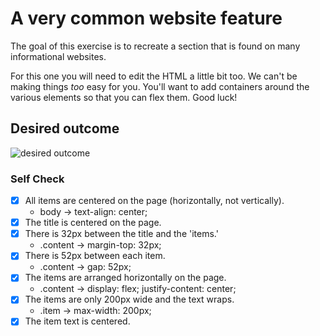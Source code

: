 # A very common website feature

The goal of this exercise is to recreate a section that is found on many informational websites.

For this one you will need to edit the HTML a little bit too. We can't be making things _too_ easy for you. You'll want to add containers around the various elements so that you can flex them. Good luck!

## Desired outcome

![desired outcome](./desired-outcome.png)

### Self Check

- [x] All items are centered on the page (horizontally, not vertically).
    - body -> text-align: center;
- [x] The title is centered on the page.
- [x] There is 32px between the title and the 'items.'
    - .content -> margin-top: 32px;
- [x] There is 52px between each item.
    - .content -> gap: 52px;
- [x] The items are arranged horizontally on the page.
    - .content -> display: flex;  justify-content: center;
- [x] The items are only 200px wide and the text wraps.
    - .item -> max-width: 200px;
- [x] The item text is centered.

